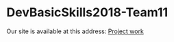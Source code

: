 # DevBasicSkills2018-Team11
Our site is available at this address:
[Project work](http://www.students.oamk.fi/~t8kidm00/)

